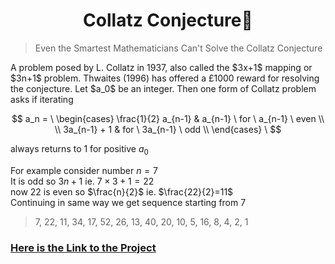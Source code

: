 <h1 align="center">Collatz Conjecture📐</h1>

>Even the Smartest Mathematicians Can't Solve the Collatz Conjecture

<p>
  A problem posed by L. Collatz in 1937, also called the $3x+1$ mapping or $3n+1$ problem. Thwaites (1996) has offered a £1000 reward for resolving the conjecture. Let $a_0$ be an integer. Then one form of Collatz problem asks if iterating
  
$$
a_n = 
\ \begin{cases} 
      \frac{1}{2} a_{n-1} & a_{n-1} \ for \ a_{n-1} \ even \\
      \\
      3a_{n-1} + 1 & for \ 3a_{n-1} \ odd \\
   \end{cases}
\
$$

  always returns to 1 for positive $a_0$
</p>

<p>
  
For example consider number $n=7$ <br>
It is odd so $3n+1$ ie. $7\times3+1=22$ <br> 
now $22$ is even so $\frac{n}{2}$ ie. $\frac{22}{2}=11$ <br>
Continuing in same way we get sequence starting from 7
>7, 22, 11, 34, 17, 52, 26, 13, 40, 20, 10, 5, 16, 8, 4, 2, 1

</p>

<h3><a href="https://vyasmokalzz.github.io/Solid_State_Models.github.io/"  target="_blank">Here is the Link to the Project</a></h3>
